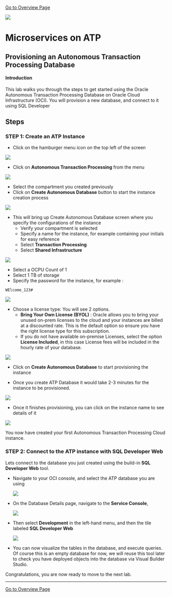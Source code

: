 [Go to Overview Page](README.md)

![](../../common/images/customer.logo2.png)

# Microservices on ATP

## Provisioning an Autonomous Transaction Processing Database


#### **Introduction**

This lab walks you through the steps to get started using the Oracle Autonomous Transaction Processing Database on Oracle Cloud Infrastructure (OCI). You will provision a new database, and connect to it using SQL Developer



## Steps



### **STEP 1: Create an ATP Instance**

-  Click on the hamburger menu icon on the top left of the screen

![](./images/100/Picture100-20.jpeg)

-  Click on **Autonomous Transaction Processing** from the menu

![](./images/100/Picture100-21.jpeg)



- Select the compartment you created previously 
- Click on **Create Autonomous Database** button to start the instance creation process

![](./images/100/DemoComp-1.png)



-  This will bring up Create Autonomous Database screen where you specify the configurations of the instance
   -  Verify your compartment is selected
   -  Specify a name for the instance, for example containing your initials for easy reference
   -  Select **Transaction Processing**
   -  Select **Shared Infrastructure**

![](./images/100/Picture100-24-2.png)



- Select a OCPU Count of 1
- Select 1 TB of storage
- Specify the password for the instance, for example : 

```
WElcome_123#
```



![](./images/100/Picture100-28-2.png)



- Choose a license type: You will see 2 options.   
  - **Bring Your Own License (BYOL)** :  Oracle allows you to bring your unused on-prem licenses to the cloud and your instances are billed at a discounted rate. This is the default option so ensure you have the right license type for this subscription.
  - If you do not have available on-premise Licenses, select the option **License Included**, in this case License fees will be included in the hourly rate of your database.

![](./images/100/Picture100-34.png)





- Click on **Create Autonomous Database** to start provisioning the instance






- Once you create ATP Database it would take 2-3 minutes for the instance to be provisioned.

![](./images/100/Picture100-32.jpeg)

-  Once it finishes provisioning, you can click on the instance name to see details of it

![](./images/100/Picture100-33.jpeg)

You now have created your first Autonomous Transaction Processing Cloud instance.



### **STEP 2: Connect to the ATP instance with SQL Developer** Web

Lets connect to the database you just created using the build-in **SQL Developer Web** tool.

- Navigate to your OCI console, and select the ATP database you are using

  ![](images/400/db_select.png)

  

- On the Database Details page, navigate to the **Service Console**, 

  ![](images/400/service_console.png)

  

- Then select **Development** in the left-hand menu, and then the tile labeled **SQL Developer Web** 

  ![](images/400/DB_console.png)

- You can now visualize the tables in the database, and execute queries.  Of course this is an empty database for now, we will reuse this tool later to check you have deployed objects into the database via Visual Builder Studio.





Congratulations, you are now ready to move to the next lab.



------

[Go to Overview Page](README.md)


